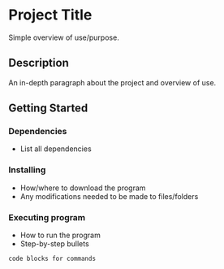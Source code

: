 # Project Title

Simple overview of use/purpose.

## Description

An in-depth paragraph about the project and overview of use.

## Getting Started

### Dependencies

* List all dependencies

### Installing

* How/where to download the program
* Any modifications needed to be made to files/folders

### Executing program

* How to run the program
* Step-by-step bullets
```
code blocks for commands
```